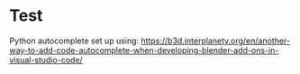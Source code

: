 # Test

Python autocomplete set up using: https://b3d.interplanety.org/en/another-way-to-add-code-autocomplete-when-developing-blender-add-ons-in-visual-studio-code/